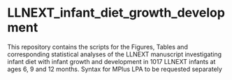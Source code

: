 # LLNEXT_infant_diet_growth_development
This repository contains the scripts for the Figures, Tables and corresponding statistical analyses of the LLNEXT manuscript investigating infant diet with infant growth and development in 1017 LLNEXT infants at ages 6, 9 and 12 months.
Syntax for MPlus LPA to be requested separately 

